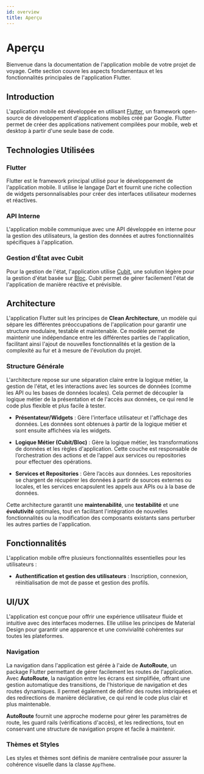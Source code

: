 ```yaml
---
id: overview
title: Aperçu
---
```


# Aperçu

Bienvenue dans la documentation de l'application mobile de votre projet de voyage. Cette section couvre les aspects fondamentaux et les fonctionnalités principales de l'application Flutter.

## Introduction

L'application mobile est développée en utilisant [Flutter](https://flutter.dev/), un framework open-source de développement d'applications mobiles créé par Google. Flutter permet de créer des applications nativement compilées pour mobile, web et desktop à partir d'une seule base de code.

## Technologies Utilisées

### Flutter

Flutter est le framework principal utilisé pour le développement de l'application mobile. Il utilise le langage Dart et fournit une riche collection de widgets personnalisables pour créer des interfaces utilisateur modernes et réactives.

### API Interne

L'application mobile communique avec une API développée en interne pour la gestion des utilisateurs, la gestion des données et autres fonctionnalités spécifiques à l'application.

### Gestion d'État avec Cubit

Pour la gestion de l'état, l'application utilise [Cubit](https://pub.dev/packages/flutter_cubit), une solution légère pour la gestion d'état basée sur [Bloc](https://bloclibrary.dev/#/). Cubit permet de gérer facilement l'état de l'application de manière réactive et prévisible.


## Architecture

L'application Flutter suit les principes de **Clean Architecture**, un modèle qui sépare les différentes préoccupations de l'application pour garantir une structure modulaire, testable et maintenable. Ce modèle permet de maintenir une indépendance entre les différentes parties de l'application, facilitant ainsi l'ajout de nouvelles fonctionnalités et la gestion de la complexité au fur et à mesure de l'évolution du projet.

### Structure Générale

L'architecture repose sur une séparation claire entre la logique métier, la gestion de l'état, et les interactions avec les sources de données (comme les API ou les bases de données locales). Cela permet de découpler la logique métier de la présentation et de l'accès aux données, ce qui rend le code plus flexible et plus facile à tester.

- **Présentateur/Widgets** : Gère l'interface utilisateur et l'affichage des données. Les données sont obtenues à partir de la logique métier et sont ensuite affichées via les widgets.
  
- **Logique Métier (Cubit/Bloc)** : Gère la logique métier, les transformations de données et les règles d'application. Cette couche est responsable de l’orchestration des actions et de l’appel aux services ou repositories pour effectuer des opérations.

- **Services et Repositories** : Gère l’accès aux données. Les repositories se chargent de récupérer les données à partir de sources externes ou locales, et les services encapsulent les appels aux APIs ou à la base de données.

Cette architecture garantit une **maintenabilité**, une **testabilité** et une **évolutivité** optimales, tout en facilitant l'intégration de nouvelles fonctionnalités ou la modification des composants existants sans perturber les autres parties de l'application.

## Fonctionnalités

L'application mobile offre plusieurs fonctionnalités essentielles pour les utilisateurs :

- **Authentification et gestion des utilisateurs** : Inscription, connexion, réinitialisation de mot de passe et gestion des profils.

## UI/UX

L'application est conçue pour offrir une expérience utilisateur fluide et intuitive avec des interfaces modernes. Elle utilise les principes de Material Design pour garantir une apparence et une convivialité cohérentes sur toutes les plateformes.

### Navigation

La navigation dans l'application est gérée à l'aide de **AutoRoute**, un package Flutter permettant de gérer facilement les routes de l'application. Avec **AutoRoute**, la navigation entre les écrans est simplifiée, offrant une gestion automatique des transitions, de l'historique de navigation et des routes dynamiques. Il permet également de définir des routes imbriquées et des redirections de manière déclarative, ce qui rend le code plus clair et plus maintenable.

**AutoRoute** fournit une approche moderne pour gérer les paramètres de route, les guard rails (vérifications d'accès), et les redirections, tout en conservant une structure de navigation propre et facile à maintenir.

### Thèmes et Styles

Les styles et thèmes sont définis de manière centralisée pour assurer la cohérence visuelle dans la classe `AppTheme`.